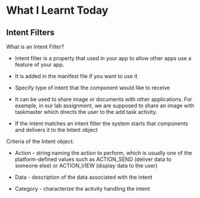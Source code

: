 # What I Learnt Today

## Intent Filters

What is an Intent Filter?

- Intent filter is a property that used in your app to allow other apps use a feature of your app.

- It is added in the manifest file if you want to use it

- Specify type of intent that the component would like to receive

- It can be used to share image or documents with other applications. For example, in our lab assignment, we are supposed to share an image with taskmaster which directs the user to the add task activity.

- If the intent matches an intent filter the system starts that components and delivers it to the Intent object

Criteria of the Intent object:

- Action - string naming the action to perform, which is usually one of the platform-defined values such as ACTION_SEND (deliver data to someone else) or ACTION_VIEW (display data to the user)

- Data - description of the data associated with the intent

- Category - characterize the activity handling the intent